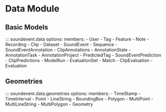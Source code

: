 # Data Module

## Basic Models

::: soundevent.data
    options:
        members:
        - User
        - Tag
        - Feature
        - Note
        - Recording
        - Clip
        - Dataset
        - SoundEvent
        - Sequence
        - SoundEventAnnotation
        - ClipAnnotations
        - AnnotationState
        - AnnotationTask
        - AnnotationProject
        - PredictedTag
        - SoundEventPrediction
        - ClipPredictions
        - ModelRun
        - EvaluationSet
        - Match
        - ClipEvaluation
        - Evaluation

## Geometries

::: soundevent.data.geometries
    options:
        members:
        - TimeStamp
        - TimeInterval
        - Point
        - LineString
        - BoundingBox
        - Polygon
        - MultiPoint
        - MultiLineString
        - MultiPolygon
        - Geometry
